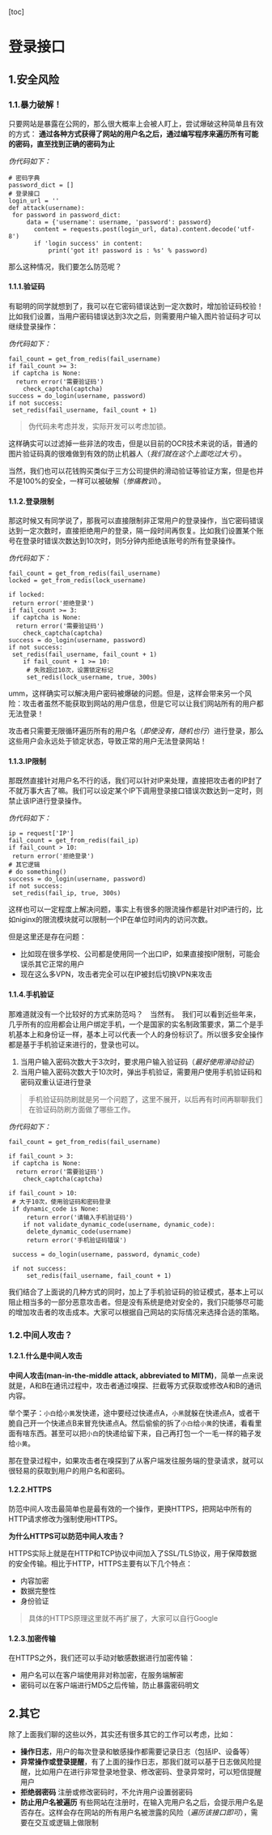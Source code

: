 [toc]



# 登录接口

## 1.安全风险

### 1.1.暴力破解！

只要网站是暴露在公网的，那么很大概率上会被人盯上，尝试爆破这种简单且有效的方式：
**通过各种方式获得了网站的用户名之后，通过编写程序来遍历所有可能的密码，直至找到正确的密码为止**

*伪代码如下：*

```
# 密码字典  
password_dict = []  
# 登录接口  
login_url = ''  
def attack(username):  
 for password in password_dict:  
     data = {'username': username, 'password': password}  
       content = requests.post(login_url, data).content.decode('utf-8')  
       if 'login success' in content:  
           print('got it! password is : %s' % password)  
```

那么这种情况，我们要怎么防范呢？

#### 1.1.1.验证码

有聪明的同学就想到了，我可以在它密码错误达到一定次数时，增加验证码校验！比如我们设置，当用户密码错误达到3次之后，则需要用户输入图片验证码才可以继续登录操作：

*伪代码如下：*

```
fail_count = get_from_redis(fail_username)  
if fail_count >= 3:  
 if captcha is None:  
  return error('需要验证码')  
    check_captcha(captcha)  
success = do_login(username, password)  
if not success:  
 set_redis(fail_username, fail_count + 1)  
```

> 伪代码未考虑并发，实际开发可以考虑加锁。

这样确实可以过滤掉一些非法的攻击，但是以目前的OCR技术来说的话，普通的图片验证码真的很难做到有效的防止机器人（*我们就在这个上面吃过大亏*）。

当然，我们也可以花钱购买类似于三方公司提供的滑动验证等验证方案，但是也并不是100%的安全，一样可以被破解（*惨痛教训*）。

#### 1.1.2.登录限制

那这时候又有同学说了，那我可以直接限制非正常用户的登录操作，当它密码错误达到一定次数时，直接拒绝用户的登录，隔一段时间再恢复。比如我们设置某个账号在登录时错误次数达到10次时，则5分钟内拒绝该账号的所有登录操作。

*伪代码如下：*

```
fail_count = get_from_redis(fail_username)  
locked = get_from_redis(lock_username)  
  
if locked:  
 return error('拒绝登录')  
if fail_count >= 3:  
 if captcha is None:  
  return error('需要验证码')  
    check_captcha(captcha)   
success = do_login(username, password)  
if not success:  
 set_redis(fail_username, fail_count + 1)  
    if fail_count + 1 >= 10:  
     # 失败超过10次，设置锁定标记  
     set_redis(lock_username, true, 300s)  
```

umm，这样确实可以解决用户密码被爆破的问题。但是，这样会带来另一个风险：攻击者虽然不能获取到网站的用户信息，但是它可以让我们网站所有的用户都无法登录！

攻击者只需要无限循环遍历所有的用户名（*即使没有，随机也行*）进行登录，那么这些用户会永远处于锁定状态，导致正常的用户无法登录网站！

#### 1.1.3.IP限制

那既然直接针对用户名不行的话，我们可以针对IP来处理，直接把攻击者的IP封了不就万事大吉了嘛。我们可以设定某个IP下调用登录接口错误次数达到一定时，则禁止该IP进行登录操作。

*伪代码如下：*

```
ip = request['IP']  
fail_count = get_from_redis(fail_ip)  
if fail_count > 10:  
 return error('拒绝登录')  
# 其它逻辑  
# do something()  
success = do_login(username, password)  
if not success:  
 set_redis(fail_ip, true, 300s)  
```

这样也可以一定程度上解决问题，事实上有很多的限流操作都是针对IP进行的，比如niginx的限流模块就可以限制一个IP在单位时间内的访问次数。

但是这里还是存在问题：

- 比如现在很多学校、公司都是使用同一个出口IP，如果直接按IP限制，可能会误杀其它正常的用户
- 现在这么多VPN，攻击者完全可以在IP被封后切换VPN来攻击

#### 1.1.4.手机验证

那难道就没有一个比较好的方式来防范吗？　当然有。　我们可以看到近些年来，几乎所有的应用都会让用户绑定手机，一个是国家的实名制政策要求，第二个是手机基本上和身份证一样，基本上可以代表一个人的身份标识了。所以很多安全操作都是基于手机验证来进行的，登录也可以。

1. 当用户输入密码次数大于3次时，要求用户输入验证码（*最好使用滑动验证*）
2. 当用户输入密码次数大于10次时，弹出手机验证，需要用户使用手机验证码和密码双重认证进行登录

> 手机验证码防刷就是另一个问题了，这里不展开，以后再有时间再聊聊我们在验证码防刷方面做了哪些工作。

*伪代码如下：*

```
fail_count = get_from_redis(fail_username)  
  
if fail_count > 3:  
 if captcha is None:  
  return error('需要验证码')  
    check_captcha(captcha)   
      
if fail_count > 10:  
 # 大于10次，使用验证码和密码登录  
 if dynamic_code is None:  
     return error('请输入手机验证码')  
    if not validate_dynamic_code(username, dynamic_code):  
     delete_dynamic_code(username)  
     return error('手机验证码错误')  
  
 success = do_login(username, password, dynamic_code)  
      
 if not success:  
     set_redis(fail_username, fail_count + 1)  
```

我们结合了上面说的几种方式的同时，加上了手机验证码的验证模式，基本上可以阻止相当多的一部分恶意攻击者。但是没有系统是绝对安全的，我们只能够尽可能的增加攻击者的攻击成本。大家可以根据自己网站的实际情况来选择合适的策略。

### 1.2.中间人攻击？

#### 1.2.1.什么是中间人攻击

**中间人攻击(man-in-the-middle attack, abbreviated to MITM)**，简单一点来说就是，A和B在通讯过程中，攻击者通过嗅探、拦截等方式获取或修改A和B的通讯内容。

举个栗子：`小白`给`小黄`发快递，途中要经过快递点A，`小黑`就躲在快递点A，或者干脆自己开一个快递点B来冒充快递点A。然后偷偷的拆了`小白`给`小黄`的快递，看看里面有啥东西。甚至可以把`小白`的快递给留下来，自己再打包一个一毛一样的箱子发给`小黄`。

那在登录过程中，如果攻击者在嗅探到了从客户端发往服务端的登录请求，就可以很轻易的获取到用户的用户名和密码。

#### 1.2.2.HTTPS

防范中间人攻击最简单也是最有效的一个操作，更换HTTPS，把网站中所有的HTTP请求修改为强制使用HTTPS。

**为什么HTTPS可以防范中间人攻击？**

HTTPS实际上就是在HTTP和TCP协议中间加入了SSL/TLS协议，用于保障数据的安全传输。相比于HTTP，HTTPS主要有以下几个特点：

- 内容加密
- 数据完整性
- 身份验证

> 具体的HTTPS原理这里就不再扩展了，大家可以自行Google

#### 1.2.3.加密传输

在HTTPS之外，我们还可以手动对敏感数据进行加密传输：

- 用户名可以在客户端使用非对称加密，在服务端解密
- 密码可以在客户端进行MD5之后传输，防止暴露密码明文

## 2.其它

除了上面我们聊的这些以外，其实还有很多其它的工作可以考虑，比如：

- **操作日志**，用户的每次登录和敏感操作都需要记录日志（包括IP、设备等）
- **异常操作或登录提醒**，有了上面的操作日志，那我们就可以基于日志做风险提醒，比如用户在进行非常登录地登录、修改密码、登录异常时，可以短信提醒用户
- **拒绝弱密码** 注册或修改密码时，不允许用户设置弱密码
- **防止用户名被遍历** 有些网站在注册时，在输入完用户名之后，会提示用户名是否存在。这样会存在网站的所有用户名被泄露的风险（*遍历该接口即可*），需要在交互或逻辑上做限制